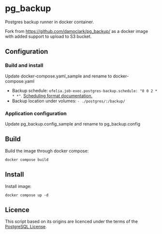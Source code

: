 # pg_backup
Postgres backup runner in docker container.

Fork from https://github.com/damoclark/pg_backup/ as a docker image with added support to upload to S3 bucket.

## Configuration
### Build and install
Update docker-compose.yaml_sample and rename to docker-compose.yaml

* Backup schedule: ``ofelia.job-exec.postgres-backup.schedule: "0 0 2 * * *"``. [Scheduling format documentation.](https://godoc.org/github.com/robfig/cron)
* Backup location under volumes: ``- ./postgres/:/backup/``

### Application configuration
Update pg_backup.config_sample and rename to pg_backup.config

## Build
Build the image through docker compose:
```
docker compose build
```

## Install
Install image:
```
docker compose up -d
```

## Licence
This script based on its origins are licenced under the terms of the [PostgreSQL License](https://wiki.postgresql.org/wiki/PostgreSQL_wiki:Copyrights).
